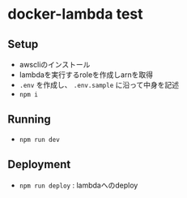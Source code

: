 # docker-lambda test

## Setup
- awscliのインストール
- lambdaを実行するroleを作成しarnを取得
- `.env` を作成し、 `.env.sample` に沿って中身を記述
- `npm i`

## Running
- `npm run dev`

## Deployment
- `npm run deploy` : lambdaへのdeploy

